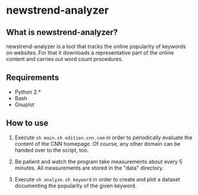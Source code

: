 # newstrend-analyzer

## What is newstrend-analyzer?

newstrend-analyzer is a tool that tracks the online popularity of keywords on websites.
For that it downloads a representative part of the online content and carries out word count procedures. 

## Requirements
* Python 2.*
* Bash
* Gnuplot

## How to use

1. Execute `sh main.sh edition.cnn.com` in order to periodically evaluate the content of the CNN homepage. Of course, any other domain can be handed over to the script, too.

2. Be patient and watch the program take measurements about every 5 minutes.  All measurements are stored in the "data" directory.

3. Execute `sh analyze.sh keyword` in order to create and plot a dataset documenting the popularity of the given keyword.

